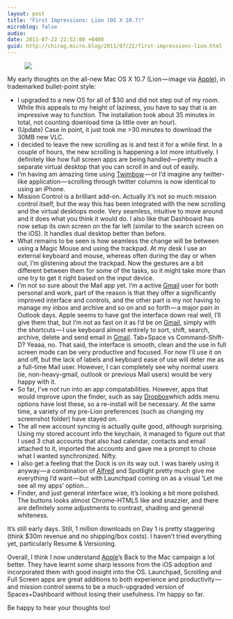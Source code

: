 ```yaml
---
layout: post
title: "First Impressions: Lion (OS X 10.7)"
microblog: false
audio: 
date: 2011-07-22 22:52:00 +0400
guid: http://chirag.micro.blog/2011/07/22/first-impressions-lion.html
---
```

<figure><img src="https://cdtestweb.files.wordpress.com/2011/07/01412-0vuzimzxkmoh5s-yw.png"></figure><p>My early thoughts on the all-new Mac OS X 10.7 (Lion — image via <a href="http://www.apple.com/" target="_blank">Apple</a>), in trademarked bullet-point style:</p>
<ul>
<li>I upgraded to a new OS for all of $30 and did not step out of my room. While this appeals to my height of laziness, you have to say that is an impressive way to function. The installation took about 35 minutes in total, not counting download time (a little over an hour).</li>
<li>(Update) Case in point, it just took me &gt;30 minutes to download the 30MB new VLC.</li>
<li>I decided to leave the new scrolling as is and test it for a while first. In a couple of hours, the new scrolling is happening a lot more intuitively. I definitely like how full screen apps are being handled — pretty much a separate virtual desktop that you can scroll in and out of easily.</li>
<li>I’m having am amazing time using <a href="http://www.twimbow.com/" target="_blank">Twimbow</a> — or I’d imagine any twitter-like application — scrolling through twitter columns is now identical to using an iPhone.</li>
<li>Mission Control is a brilliant add-on. Actually it’s not so much mission control itself, but the way this has been integrated with the new scrolling and the virtual desktops mode. Very seamless, intuitive to move around and it does what you think it would do. I also like that Dashboard has now setup its own screen on the far left (similar to the search screen on the iOS). It handles dual desktop better than before.</li>
<li>What remains to be seen is how seamless the change will be between using a Magic Mouse and using the trackpad. At my desk I use an external keyboard and mouse, whereas often during the day or when out, I’m glistening about the trackpad. Now the gestures are a bit different between them for some of the tasks, so it might take more than one try to get it right based on the input device.</li>
<li>I’m not so sure about the Mail app yet. I’m a active <a href="http://www.gmail.com/" target="_blank">Gmail</a> user for both personal and work, part of the reason is that they offer a significantly improved interface and controls, and the other part is my not having to manage my inbox and archive and so on and so forth — a major pain in Outlook days. Apple seems to have got the interface down real well, I’ll give them that, but I’m not as fast on it as I’d be on <a href="http://www.gmail.com/" target="_blank">Gmail</a>, simply with the shortcuts — I use keyboard almost entirely to sort, shift, search, archive, delete and send email in <a href="http://www.gmail.com/" target="_blank">Gmail</a>. Tab+Space vs Command-Shift-D? Yeaaa, no. That said, the interface is smooth, clean and the use in full screen mode can be very productive and focused. For now I’ll use it on and off, but the lack of labels and keyboard ease of use will deter me as a full-time Mail user. However, I can completely see why normal users (ie, non-heavy-gmail, outlook or previous Mail users) would be very happy with it.</li>
<li>So far, I’ve not run into an app compatabilities. However, apps that would improve upon the finder, such as say <a href="http://www.dropbox.com/" target="_blank">Dropbox</a>which adds menu options have lost these, so a re-install will be necessary. At the same time, a variety of my pre-Lion preferences (such as changing my screenshot folder) have stayed on.</li>
<li>The all new account syncing is actually quite good, although surprising. Using my stored account info the keychain, it managed to figure out that I used 3 chat accounts that also had calendar, contacts and email attached to it, imported the accounts and gave me a prompt to chose what I wanted synchronized. Nifty.</li>
<li>I also get a feeling that the Dock is on its way out. I was barely using it anyway — a combination of <a href="http://www.alfredapp.com/" target="_blank">Alfred</a> and Spotlight pretty much give me everything I’d want — but with Launchpad coming on as a visual ‘Let me see all my apps’ option…</li>
<li>Finder, and just general interface wise, it’s looking a bit more polished. The buttons looks almost Chrome-HTML5 like and snazzier, and there are definitely some adjustments to contrast, shading and general whiteness.</li>
</ul>
<p>It’s still early days. Still, 1 million downloads on Day 1 is pretty staggering (think $30m revenue and no shipping/box costs). I haven’t tried everything yet, particularly Resume &amp; Versioning.</p>
<p>Overall, I think I now understand <a href="http://www.apple.com/" target="_blank">Apple</a>’s Back to the Mac campaign a lot better. They have learnt some sharp lessons from the iOS adoption and incorporated them with good insight into the OS. Launchpad, Scrolling and Full Screen apps are great additions to both experience and productivity — and mission control seems to be a much-upgraded version of Spaces+Dashboard without losing their usefulness. I’m happy so far.</p>
<p>Be happy to hear your thoughts too!</p>
